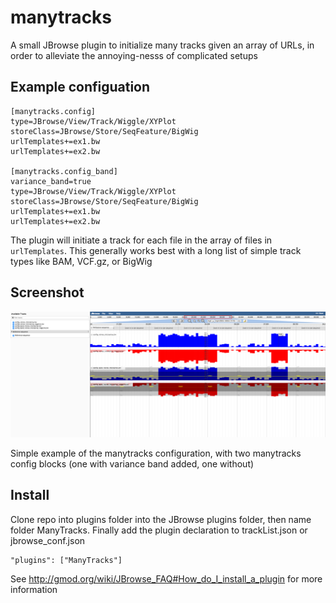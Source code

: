 # manytracks

A small JBrowse plugin to initialize many tracks given an array of URLs, in order to alleviate the annoying-nesss of complicated setups


## Example configuation


    [manytracks.config]
    type=JBrowse/View/Track/Wiggle/XYPlot
    storeClass=JBrowse/Store/SeqFeature/BigWig
    urlTemplates+=ex1.bw
    urlTemplates+=ex2.bw
    
    [manytracks.config_band]
    variance_band=true
    type=JBrowse/View/Track/Wiggle/XYPlot
    storeClass=JBrowse/Store/SeqFeature/BigWig
    urlTemplates+=ex1.bw
    urlTemplates+=ex2.bw

The plugin will initiate a track for each file in the array of files in `urlTemplates`. This generally works best with a long list of simple track types like BAM, VCF.gz, or BigWig

## Screenshot

![](img/1.png)

Simple example of the manytracks configuration, with two manytracks config blocks (one with variance band added, one without)

## Install


Clone repo into plugins folder into the JBrowse plugins folder, then name folder ManyTracks. Finally add the plugin declaration to trackList.json or jbrowse_conf.json

    "plugins": ["ManyTracks"]
    

See http://gmod.org/wiki/JBrowse_FAQ#How_do_I_install_a_plugin for more information


